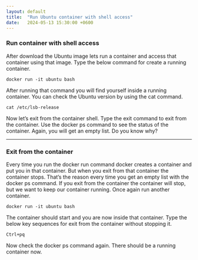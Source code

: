 ```yaml
---
layout: default
title:  "Run Ubuntu container with shell access"
date:   2024-05-13 15:30:00 +0600
---
```


### Run container with shell access

After download the Ubuntu image lets run a container and access that container using that image. Type the below command for create a running container.

```
docker run -it ubuntu bash
```

After running that command you will find yourself inside a running container. You can check the Ubuntu version by using the cat command.

```
cat /etc/lsb-release
```

Now let’s exit from the container shell. Type the exit command to exit from the container. Use the docker ps command to see the status of the container. Again, you will get an empty list. Do you know why?

* * *

### Exit from the container

Every time you run the docker run command docker creates a container and put you in that container. But when you exit from that container the container stops. That’s the reason every time you get an empty list with the docker ps command. If you exit from the container the container will stop, but we want to keep our container running. Once again run another container.

```
docker run -it ubuntu bash
```

The container should start and you are now inside that container. Type the below key sequences for exit from the container without stopping it.

```
Ctrl+pq
```

Now check the docker ps command again. There should be a running container now.
